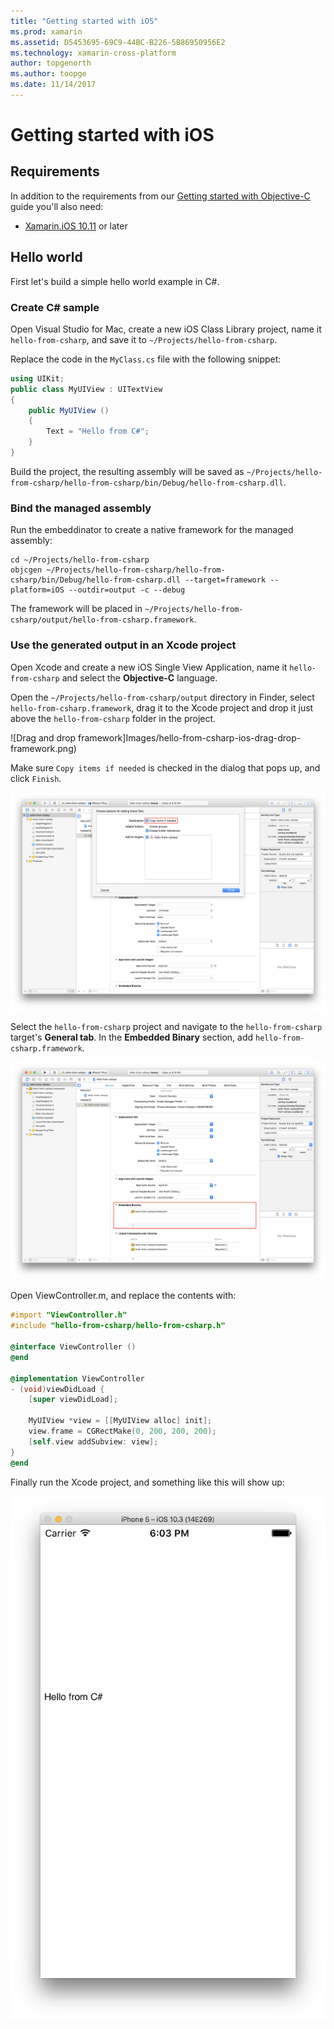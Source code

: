 ```yaml
---
title: "Getting started with iOS"
ms.prod: xamarin
ms.assetid: D5453695-69C9-44BC-B226-5B86950956E2
ms.technology: xamarin-cross-platform
author: topgenorth
ms.author: toopge
ms.date: 11/14/2017
---
```


# Getting started with iOS


## Requirements

In addition to the requirements from our [Getting started with Objective-C](~/tools/dotnet-embedding/get-started/objective-c/index.md) guide you'll also need:

* [Xamarin.iOS 10.11](https://www.visualstudio.com/xamarin/) or later

## Hello world

First let's build a simple hello world example in C#.

### Create C# sample

Open Visual Studio for Mac, create a new iOS Class Library project, name it `hello-from-csharp`, and save it to `~/Projects/hello-from-csharp`.

Replace the code in the `MyClass.cs` file with the following snippet:

```csharp
using UIKit;
public class MyUIView : UITextView
{
	public MyUIView ()
	{
		Text = "Hello from C#";
	}
}
```

Build the project, the resulting assembly will be saved as `~/Projects/hello-from-csharp/hello-from-csharp/bin/Debug/hello-from-csharp.dll`.

### Bind the managed assembly

Run the embeddinator to create a native framework for the managed assembly:

```shell
cd ~/Projects/hello-from-csharp
objcgen ~/Projects/hello-from-csharp/hello-from-csharp/bin/Debug/hello-from-csharp.dll --target=framework --platform=iOS --outdir=output -c --debug
```

The framework will be placed in `~/Projects/hello-from-csharp/output/hello-from-csharp.framework`.

### Use the generated output in an Xcode project

Open Xcode and create a new iOS Single View Application, name it `hello-from-csharp` and select the **Objective-C** language.

Open the `~/Projects/hello-from-csharp/output` directory in Finder, select `hello-from-csharp.framework`, drag it to the Xcode project and drop it just above the `hello-from-csharp` folder in the project.

![Drag and drop framework]Images/hello-from-csharp-ios-drag-drop-framework.png)

Make sure `Copy items if needed` is checked in the dialog that pops up, and click `Finish`.

![Copy items if needed](ios-images/hello-from-csharp-ios-copy-items-if-needed.png)

Select the `hello-from-csharp` project and navigate to the `hello-from-csharp` target's **General tab**. In the **Embedded Binary** section, add `hello-from-csharp.framework`.

![Embedded binaries](ios-images/hello-from-csharp-ios-embedded-binaries.png)

Open ViewController.m, and replace the contents with:

```objective-c
#import "ViewController.h"
#include "hello-from-csharp/hello-from-csharp.h"

@interface ViewController ()
@end

@implementation ViewController
- (void)viewDidLoad {
    [super viewDidLoad];

    MyUIView *view = [[MyUIView alloc] init];
    view.frame = CGRectMake(0, 200, 200, 200);
    [self.view addSubview: view];
}
@end
```

Finally run the Xcode project, and something like this will show up:

![Hello from C# sample running in the simulator](ios-images/hello-from-csharp-ios.png)
